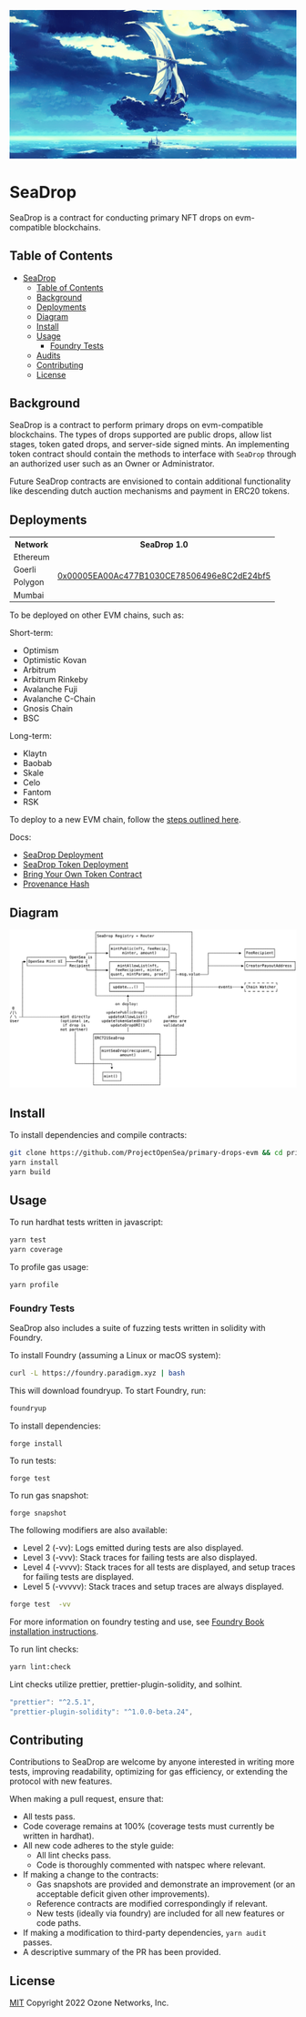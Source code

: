 ![SeaDrop](img/seadrop-banner.png)

# SeaDrop

SeaDrop is a contract for conducting primary NFT drops on evm-compatible blockchains.

## Table of Contents

- [SeaDrop](#seadrop)
  - [Table of Contents](#table-of-contents)
  - [Background](#background)
  - [Deployments](#deployments)
  - [Diagram](#diagram)
  - [Install](#install)
  - [Usage](#usage)
    - [Foundry Tests](#foundry-tests)
  - [Audits](#audits)
  - [Contributing](#contributing)
  - [License](#license)

## Background

SeaDrop is a contract to perform primary drops on evm-compatible blockchains. The types of drops supported are public drops, allow list stages, token gated drops, and server-side signed mints. An implementing token contract should contain the methods to interface with `SeaDrop` through an authorized user such as an Owner or Administrator.

Future SeaDrop contracts are envisioned to contain additional functionality like descending dutch auction mechanisms and payment in ERC20 tokens.

## Deployments

<table>
<tr>
<th>Network</th>
<th>SeaDrop 1.0</th>
</tr>

<tr><td>Ethereum</td><td rowspan="14">

[0x00005EA00Ac477B1030CE78506496e8C2dE24bf5](https://etherscan.io/address/0x00005EA00Ac477B1030CE78506496e8C2dE24bf5#code)

</td></tr>
<tr><td>Goerli</td></tr>
<tr><td>Polygon</td></tr>
<tr><td>Mumbai</td></tr>
</table>

To be deployed on other EVM chains, such as:

Short-term:

- Optimism
- Optimistic Kovan
- Arbitrum
- Arbitrum Rinkeby
- Avalanche Fuji
- Avalanche C-Chain
- Gnosis Chain
- BSC

Long-term:

- Klaytn
- Baobab
- Skale
- Celo
- Fantom
- RSK

To deploy to a new EVM chain, follow the [steps outlined here](docs/SeaDropDeployment.md).

Docs:

- [SeaDrop Deployment](docs/SeaDropDeployment.md)
- [SeaDrop Token Deployment](docs/SeaDropTokenDeployment.md)
- [Bring Your Own Token Contract](docs/BringYourOwnTokenContract.md)
- [Provenance Hash](docs/ProvenanceHash.md)

## Diagram

![SeaDrop Diagram](img/seadrop-diagram.png)

## Install

To install dependencies and compile contracts:

```bash
git clone https://github.com/ProjectOpenSea/primary-drops-evm && cd primary-drops-evm
yarn install
yarn build
```

## Usage

To run hardhat tests written in javascript:

```bash
yarn test
yarn coverage
```

To profile gas usage:

```bash
yarn profile
```

### Foundry Tests

SeaDrop also includes a suite of fuzzing tests written in solidity with Foundry.

To install Foundry (assuming a Linux or macOS system):

```bash
curl -L https://foundry.paradigm.xyz | bash
```

This will download foundryup. To start Foundry, run:

```bash
foundryup
```

To install dependencies:

```
forge install
```

To run tests:

```
forge test
```

To run gas snapshot:

```
forge snapshot
```

The following modifiers are also available:

- Level 2 (-vv): Logs emitted during tests are also displayed.
- Level 3 (-vvv): Stack traces for failing tests are also displayed.
- Level 4 (-vvvv): Stack traces for all tests are displayed, and setup traces for failing tests are displayed.
- Level 5 (-vvvvv): Stack traces and setup traces are always displayed.

```bash
forge test  -vv
```

For more information on foundry testing and use, see [Foundry Book installation instructions](https://book.getfoundry.sh/getting-started/installation).

To run lint checks:

```bash
yarn lint:check
```

Lint checks utilize prettier, prettier-plugin-solidity, and solhint.

```javascript
"prettier": "^2.5.1",
"prettier-plugin-solidity": "^1.0.0-beta.24",
```

## Contributing

Contributions to SeaDrop are welcome by anyone interested in writing more tests, improving readability, optimizing for gas efficiency, or extending the protocol with new features.

When making a pull request, ensure that:

- All tests pass.
- Code coverage remains at 100% (coverage tests must currently be written in hardhat).
- All new code adheres to the style guide:
  - All lint checks pass.
  - Code is thoroughly commented with natspec where relevant.
- If making a change to the contracts:
  - Gas snapshots are provided and demonstrate an improvement (or an acceptable deficit given other improvements).
  - Reference contracts are modified correspondingly if relevant.
  - New tests (ideally via foundry) are included for all new features or code paths.
- If making a modification to third-party dependencies, `yarn audit` passes.
- A descriptive summary of the PR has been provided.

## License

[MIT](LICENSE) Copyright 2022 Ozone Networks, Inc.
